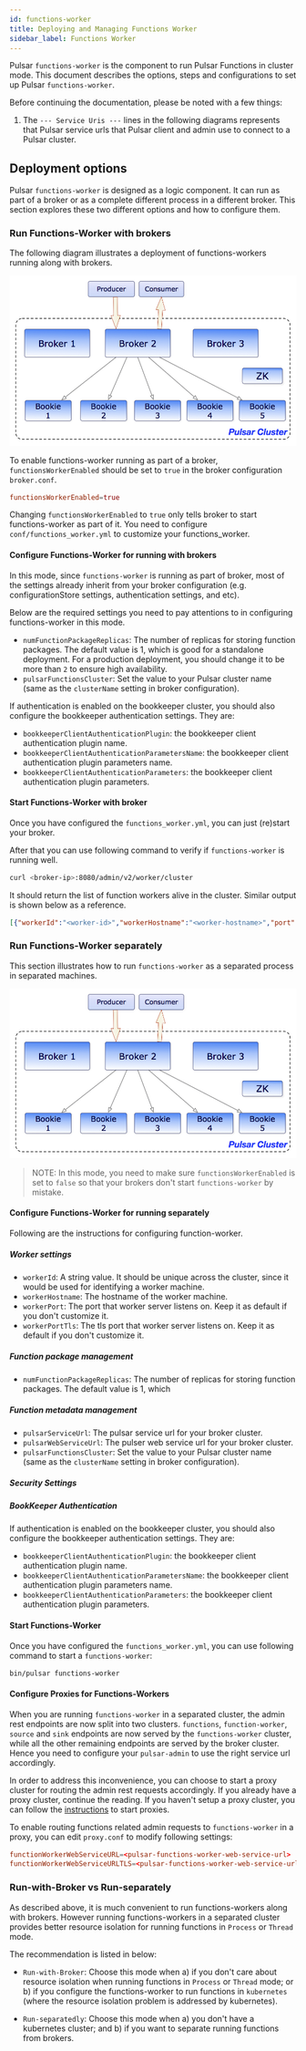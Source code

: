 ```yaml
---
id: functions-worker
title: Deploying and Managing Functions Worker
sidebar_label: Functions Worker
---
```


Pulsar `functions-worker` is the component to run Pulsar Functions in cluster mode.
This document describes the options, steps and configurations to set up Pulsar
`functions-worker`.

Before continuing the documentation, please be noted with a few things:

1. The `--- Service Uris ---` lines in the following diagrams represents that Pulsar
   service urls that Pulsar client and admin use to connect to a Pulsar cluster.
   
## Deployment options

Pulsar `functions-worker` is designed as a logic component. It can run as part of
a broker or as a complete different process in a different broker. This section
explores these two different options and how to configure them.

### Run Functions-Worker with brokers

The following diagram illustrates a deployment of functions-workers running along with
brokers.

![assets/functions-worker-corun.png](assets/broker-bookie.png)

To enable functions-worker running as part of a broker, `functionsWorkerEnabled` should
be set to `true` in the broker configuration `broker.conf`.

```conf
functionsWorkerEnabled=true
```

Changing `functionsWorkerEnabled` to `true` only tells broker to start functions-worker
as part of it. You need to configure `conf/functions_worker.yml` to customize your functions_worker.

#### Configure Functions-Worker for running with brokers

In this mode, since `functions-worker` is running as part of broker, most of the settings
already inherit from your broker configuration (e.g. configurationStore settings, authentication settings, and etc).

Below are the required settings you need to pay attentions to in configuring functions-worker in this mode.

- `numFunctionPackageReplicas`: The number of replicas for storing function packages. The default value is 1, which
  is good for a standalone deployment. For a production deployment, you should change it to be more than `2` to ensure
  high availability.
- `pulsarFunctionsCluster`: Set the value to your Pulsar cluster name (same as the `clusterName` setting in broker configuration).


If authentication is enabled on the bookkeeper cluster, you should also configure the bookkeeper authentication settings.
They are:

- `bookkeeperClientAuthenticationPlugin`: the bookkeeper client authentication plugin name.
- `bookkeeperClientAuthenticationParametersName`: the bookkeeper client authentication plugin parameters name.
- `bookkeeperClientAuthenticationParameters`: the bookkeeper client authentication plugin parameters.

#### Start Functions-Worker with broker

Once you have configured the `functions_worker.yml`, you can just (re)start your broker. 

After that you can use following command to verify if `functions-worker` is running well.

```bash
curl <broker-ip>:8080/admin/v2/worker/cluster
```

It should return the list of function workers alive in the cluster. Similar output is shown below as a reference. 

```json
[{"workerId":"<worker-id>","workerHostname":"<worker-hostname>","port":8080}]
```

### Run Functions-Worker separately

This section illustrates how to run `functions-worker` as a separated process in separated machines.

![assets/functions-worker-separated.png](assets/broker-bookie.png)

> NOTE: In this mode, you need to make sure `functionsWorkerEnabled` is set to `false` so that your brokers
don't start `functions-worker` by mistake.

#### Configure Functions-Worker for running separately

Following are the instructions for configuring function-worker.

##### Worker settings

- `workerId`: A string value. It should be unique across the cluster, since it would be used for identifying a worker
  machine.
- `workerHostname`: The hostname of the worker machine.
- `workerPort`: The port that worker server listens on. Keep it as default if you don't customize it.
- `workerPortTls`: The tls port that worker server listens on. Keep it as default if you don't customize it.

##### Function package management

- `numFunctionPackageReplicas`: The number of replicas for storing function packages. The default value is 1, which

##### Function metadata management

- `pulsarServiceUrl`: The pulsar service url for your broker cluster.
- `pulsarWebServiceUrl`: The pulser web service url for your broker cluster.
- `pulsarFunctionsCluster`: Set the value to your Pulsar cluster name (same as the `clusterName` setting in broker configuration).

##### Security Settings

##### BookKeeper Authentication

If authentication is enabled on the bookkeeper cluster, you should also configure the bookkeeper authentication settings.
They are:

- `bookkeeperClientAuthenticationPlugin`: the bookkeeper client authentication plugin name.
- `bookkeeperClientAuthenticationParametersName`: the bookkeeper client authentication plugin parameters name.
- `bookkeeperClientAuthenticationParameters`: the bookkeeper client authentication plugin parameters.

#### Start Functions-Worker

Once you have configured the `functions_worker.yml`, you can use following command to start a `functions-worker`:

```bash
bin/pulsar functions-worker
```

#### Configure Proxies for Functions-Workers

When you are running `functions-worker` in a separated cluster, the admin rest endpoints are now
split into two clusters. `functions`, `function-worker`, `source` and `sink` endpoints are now served
by the `functions-worker` cluster, while all the other remaining endpoints are served by the broker cluster.
Hence you need to configure your `pulsar-admin` to use the right service url accordingly.

In order to address this inconvenience, you can choose to start a proxy cluster for routing the admin rest
requests accordingly. If you already have a proxy cluster, continue the reading. If you haven't setup a proxy
cluster, you can follow the [instructions](http://pulsar.apache.org/docs/en/administration-proxy/) to start proxies.    

To enable routing functions related admin requests to `functions-worker` in a proxy, you can edit `proxy.conf` to modify
following settings:

```conf
functionWorkerWebServiceURL=<pulsar-functions-worker-web-service-url>
functionWorkerWebServiceURLTLS=<pulsar-functions-worker-web-service-url>
```

### Run-with-Broker vs Run-separately

As described above, it is much convenient to run functions-workers along with brokers. However running functions-workers
in a separated cluster provides better resource isolation for running functions in `Process` or `Thread` mode.

The recommendation is listed in below:

- `Run-with-Broker`: Choose this mode when a) if you don't care about resource isolation when running functions in
  `Process` or `Thread` mode; or b) if you configure the functions-worker to run functions in `kubernetes` (where the 
  resource isolation problem is addressed by kubernetes).
  
- `Run-separatedly`: Choose this mode when a) you don't have a kubernetes cluster; and b) if you want to separate
  running functions from brokers.
